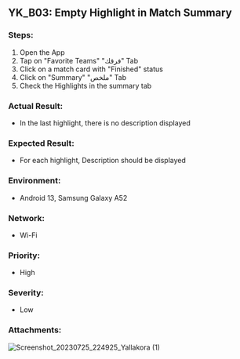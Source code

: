 ## YK_B03: Empty Highlight in Match Summary

### Steps:
1. Open the App
2. Tap on "Favorite Teams" "فرقك" Tab
3. Click on a match card with "Finished" status
4. Click on "Summary" "ملخص" Tab
5. Check the Highlights in the summary tab

### Actual Result:
- In the last highlight, there is no description displayed

### Expected Result:
- For each highlight, Description should be displayed

### Environment:
- Android 13, Samsung Galaxy A52

### Network:
- Wi-Fi

### Priority: 
- High

### Severity:
- Low

### Attachments:
![Screenshot_20230725_224925_Yallakora (1)](https://github.com/mohammedtaher95/QC_Technical_Task/assets/57681860/fbd536b6-a699-4427-90e8-f9579507c911)
